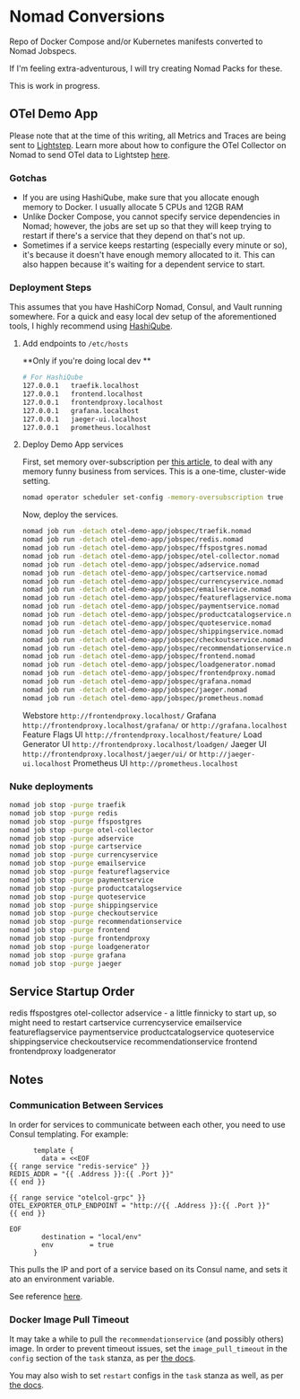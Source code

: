 # Nomad Conversions

Repo of Docker Compose and/or Kubernetes manifests converted to Nomad Jobspecs.

If I'm feeling extra-adventurous, I will try creating Nomad Packs for these.

This is work in progress.

## OTel Demo App

Please note that at the time of this writing, all Metrics and Traces are being sent to [Lightstep](https://app.lightstep.com). Learn more about how to configure the OTel Collector on Nomad to send OTel data to Lightstep [here](https://medium.com/tucows/just-in-time-nomad-running-the-opentelemetry-collector-on-hashicorp-nomad-with-hashiqube-4eaf009b8382).

### Gotchas

* If you are using HashiQube, make sure that you allocate enough memory to Docker. I usually allocate 5 CPUs and 12GB RAM
* Unlike Docker Compose, you cannot specify service dependencies in Nomad; however, the jobs are set up so that they will keep trying to restart if there's a service that they depend on that's not up.
* Sometimes if a service keeps restarting (especially every minute or so), it's because it doesn't have enough memory allocated to it. This can also happen because it's waiting for a dependent service to start.

### Deployment Steps

This assumes that you have HashiCorp Nomad, Consul, and Vault running somewhere. For a quick and easy local dev setup of the aforementioned tools, I highly recommend using [HashiQube](https://github.com/avillela/hashiqube).


1. Add endpoints to `/etc/hosts`

    **Only if you're doing local dev **

    ```bash
    # For HashiQube
    127.0.0.1   traefik.localhost
    127.0.0.1   frontend.localhost
    127.0.0.1   frontendproxy.localhost
    127.0.0.1   grafana.localhost
    127.0.0.1   jaeger-ui.localhost
    127.0.0.1   prometheus.localhost
    ```

2. Deploy Demo App services

    First, set memory over-subscription per [this article](https://developer.hashicorp.com/nomad/docs/commands/operator/scheduler/set-config#memory-oversubscription), to deal with any memory funny business from services. This is a one-time, cluster-wide setting.

    ```bash
    nomad operator scheduler set-config -memory-oversubscription true
    ```

    Now, deploy the services.

    ```bash
    nomad job run -detach otel-demo-app/jobspec/traefik.nomad
    nomad job run -detach otel-demo-app/jobspec/redis.nomad
    nomad job run -detach otel-demo-app/jobspec/ffspostgres.nomad
    nomad job run -detach otel-demo-app/jobspec/otel-collector.nomad
    nomad job run -detach otel-demo-app/jobspec/adservice.nomad
    nomad job run -detach otel-demo-app/jobspec/cartservice.nomad
    nomad job run -detach otel-demo-app/jobspec/currencyservice.nomad
    nomad job run -detach otel-demo-app/jobspec/emailservice.nomad
    nomad job run -detach otel-demo-app/jobspec/featureflagservice.nomad
    nomad job run -detach otel-demo-app/jobspec/paymentservice.nomad
    nomad job run -detach otel-demo-app/jobspec/productcatalogservice.nomad
    nomad job run -detach otel-demo-app/jobspec/quoteservice.nomad
    nomad job run -detach otel-demo-app/jobspec/shippingservice.nomad
    nomad job run -detach otel-demo-app/jobspec/checkoutservice.nomad
    nomad job run -detach otel-demo-app/jobspec/recommendationservice.nomad
    nomad job run -detach otel-demo-app/jobspec/frontend.nomad
    nomad job run -detach otel-demo-app/jobspec/loadgenerator.nomad
    nomad job run -detach otel-demo-app/jobspec/frontendproxy.nomad
    nomad job run -detach otel-demo-app/jobspec/grafana.nomad
    nomad job run -detach otel-demo-app/jobspec/jaeger.nomad
    nomad job run -detach otel-demo-app/jobspec/prometheus.nomad
    ```

    Webstore             `http://frontendproxy.localhost/`
    Grafana              `http://frontendproxy.localhost/grafana/` or `http://grafana.localhost`
    Feature Flags UI     `http://frontendproxy.localhost/feature/`
    Load Generator UI    `http://frontendproxy.localhost/loadgen/`
    Jaeger UI            `http://frontendproxy.localhost/jaeger/ui/` or `http://jaeger-ui.localhost`
    Prometheus UI         `http://prometheus.localhost`

### Nuke deployments

```bash
nomad job stop -purge traefik
nomad job stop -purge redis
nomad job stop -purge ffspostgres
nomad job stop -purge otel-collector
nomad job stop -purge adservice
nomad job stop -purge cartservice
nomad job stop -purge currencyservice
nomad job stop -purge emailservice
nomad job stop -purge featureflagservice
nomad job stop -purge paymentservice
nomad job stop -purge productcatalogservice
nomad job stop -purge quoteservice
nomad job stop -purge shippingservice
nomad job stop -purge checkoutservice
nomad job stop -purge recommendationservice
nomad job stop -purge frontend
nomad job stop -purge frontendproxy
nomad job stop -purge loadgenerator
nomad job stop -purge grafana
nomad job stop -purge jaeger
```

## Service Startup Order

redis
ffspostgres
otel-collector
adservice - a little finnicky to start up, so might need to restart
cartservice
currencyservice
emailservice
featureflagservice
paymentservice
productcatalogservice
quoteservice
shippingservice
checkoutservice
recommendationservice
frontend
frontendproxy
loadgenerator
## Notes

### Communication Between Services

In order for services to communicate between each other, you need to use Consul templating. For example:

```hcl
      template {
        data = <<EOF
{{ range service "redis-service" }}
REDIS_ADDR = "{{ .Address }}:{{ .Port }}"
{{ end }}

{{ range service "otelcol-grpc" }}
OTEL_EXPORTER_OTLP_ENDPOINT = "http://{{ .Address }}:{{ .Port }}"
{{ end }}

EOF
        destination = "local/env"
        env         = true
      }
```

This pulls the IP and port of a service based on its Consul name, and sets it ato an environment variable.

See reference [here](https://discuss.hashicorp.com/t/i-dont-understand-networking-between-services/24470/3).

### Docker Image Pull Timeout

It may take a while to pull the `recommendationservice` (and possibly others) image. In order to prevent timeout issues, set the `image_pull_timeout` in the `config` section of the `task` stanza, as per [the docs](https://developer.hashicorp.com/nomad/docs/drivers/docker#image_pull_timeout).

You may also wish to set `restart` configs in the `task` stanza as well, as per [the docs](https://developer.hashicorp.com/nomad/docs/job-specification/restart#restart-parameters).

